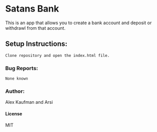 # Satans Bank
This is an app that allows you to create a bank account and deposit or withdrawl from that account.
## Setup Instructions:
```
Clone repository and open the index.html file.
```
### Bug Reports:
```
None known
```
### Author:
Alex Kaufman and Arsi
#### License
MIT
